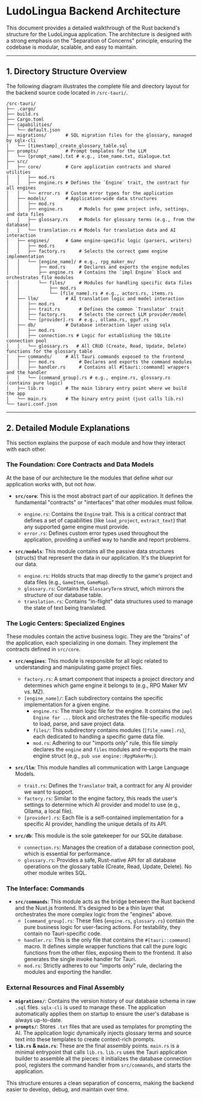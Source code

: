 # LudoLingua Backend Architecture

This document provides a detailed walkthrough of the Rust backend's structure for the LudoLingua application. The architecture is designed with a strong emphasis on the "Separation of Concerns" principle, ensuring the codebase is modular, scalable, and easy to maintain.

---

## 1. Directory Structure Overview

The following diagram illustrates the complete file and directory layout for the backend source code located in `/src-tauri/`.

```
/src-tauri/
├── .cargo/
├── build.rs
├── Cargo.toml
├── capabilities/
│   └── default.json
├── migrations/       # SQL migration files for the glossary, managed by sqlx-cli
│   └── [timestamp]_create_glossary_table.sql
├── prompts/          # Prompt templates for the LLM
│   └── [prompt_name].txt # e.g., item_name.txt, dialogue.txt
├── src/
│   ├── core/         # Core application contracts and shared utilities
│   │   ├── mod.rs
│   │   ├── engine.rs # Defines the `Engine` trait, the contract for all engines
│   │   └── error.rs  # Custom error types for the application
│   ├── models/       # Application-wide data structures
│   │   ├── mod.rs
│   │   ├── engine.rs      # Models for game project info, settings, and data files
│   │   ├── glossary.rs    # Models for glossary terms (e.g., from the database)
│   │   └── translation.rs # Models for translation data and AI interaction
│   ├── engines/      # Game engine-specific logic (parsers, writers)
│   │   ├── mod.rs
│   │   ├── factory.rs     # Selects the correct game engine implementation
│   │   └── [engine_name]/ # e.g., rpg_maker_mv/
│   │       ├── mod.rs     # Declares and exports the engine modules
│   │       ├── engine.rs  # Contains the `impl Engine` block and orchestrates file modules
│   │       └── files/     # Modules for handling specific data files
│   │           ├── mod.rs
│   │           └── [file_name].rs # e.g., actors.rs, items.rs
│   ├── llm/          # AI translation logic and model interaction
│   │   ├── mod.rs
│   │   ├── trait.rs       # Defines the common `Translator` trait
│   │   ├── factory.rs     # Selects the correct LLM provider/model
│   │   └── [provider].rs  # e.g., ollama.rs, gguf.rs
│   ├── db/           # Database interaction layer using sqlx
│   │   ├── mod.rs
│   │   ├── connection.rs # Logic for establishing the SQLite connection pool
│   │   └── glossary.rs   # All CRUD (Create, Read, Update, Delete) functions for the glossary table
│   ├── commands/     # All Tauri commands exposed to the frontend
│   │   ├── mod.rs         # Declares and exports the command modules
│   │   ├── handler.rs     # Contains all #[tauri::command] wrappers and the handler
│   │   └── [command_group].rs # e.g., engine.rs, glossary.rs (contains pure logic)
│   ├── lib.rs        # The main library entry point where we build the app
│   └── main.rs       # The binary entry point (just calls lib.rs)
└── tauri.conf.json
```

---

## 2. Detailed Module Explanations

This section explains the purpose of each module and how they interact with each other.

### The Foundation: Core Contracts and Data Models

At the base of our architecture lie the modules that define *what* our application works with, but not *how*.

*   **`src/core`**: This is the most abstract part of our application. It defines the fundamental "contracts" or "interfaces" that other modules must follow.
    *   `engine.rs`: Contains the `Engine` trait. This is a critical contract that defines a set of capabilities (like `load_project`, `extract_text`) that any supported game engine must provide.
    *   `error.rs`: Defines custom error types used throughout the application, providing a unified way to handle and report problems.

*   **`src/models`**: This module contains all the passive data structures (structs) that represent the data in our application. It's the blueprint for our data.
    *   `engine.rs`: Holds structs that map directly to the game's project and data files (e.g., `GameItem`, `GameMap`).
    *   `glossary.rs`: Contains the `GlossaryTerm` struct, which mirrors the structure of our database table.
    *   `translation.rs`: Contains "in-flight" data structures used to manage the state of text being translated.

### The Logic Centers: Specialized Engines

These modules contain the active business logic. They are the "brains" of the application, each specializing in one domain. They implement the contracts defined in `src/core`.

*   **`src/engines`**: This module is responsible for all logic related to understanding and manipulating game project files.
    *   `factory.rs`: A smart component that inspects a project directory and determines which game engine it belongs to (e.g., RPG Maker MV vs. MZ).
    *   `[engine_name]/`: Each subdirectory contains the specific implementation for a given engine.
        *   `engine.rs`: The main logic file for the engine. It contains the `impl Engine for ...` block and orchestrates the file-specific modules to load, parse, and save project data.
        *   `files/`: This subdirectory contains modules (`[file_name].rs`), each dedicated to handling a specific game data file.
        *   `mod.rs`: Adhering to our "imports only" rule, this file simply declares the `engine` and `files` modules and re-exports the main engine struct (e.g., `pub use engine::RpgMakerMv;`).

*   **`src/llm`**: This module handles all communication with Large Language Models.
    *   `trait.rs`: Defines the `Translator` trait, a contract for any AI provider we want to support.
    *   `factory.rs`: Similar to the engine factory, this reads the user's settings to determine which AI provider and model to use (e.g., Ollama, a local file).
    *   `[provider].rs`: Each file is a self-contained implementation for a specific AI provider, handling the unique details of its API.

*   **`src/db`**: This module is the sole gatekeeper for our SQLite database.
    *   `connection.rs`: Manages the creation of a database connection pool, which is essential for performance.
    *   `glossary.rs`: Provides a safe, Rust-native API for all database operations on the glossary table (Create, Read, Update, Delete). No other module writes SQL.

### The Interface: Commands

*   **`src/commands`**: This module acts as the bridge between the Rust backend and the Nuxt.js frontend. It's designed to be a thin layer that orchestrates the more complex logic from the "engines" above.
    *   `[command_group].rs`: These files (`engine.rs`, `glossary.rs`) contain the pure business logic for user-facing actions. For testability, they contain no Tauri-specific code.
    *   `handler.rs`: This is the only file that contains the `#[tauri::command]` macro. It defines simple wrapper functions that call the pure logic functions from the other files, exposing them to the frontend. It also generates the single invoke handler for Tauri.
    *   `mod.rs`: Strictly adheres to our "imports only" rule, declaring the modules and exporting the handler.

### External Resources and Final Assembly

*   **`migrations/`**: Contains the version history of our database schema in raw `.sql` files. `sqlx-cli` is used to manage these. The application automatically applies them on startup to ensure the user's database is always up-to-date.
*   **`prompts/`**: Stores `.txt` files that are used as templates for prompting the AI. The application logic dynamically injects glossary terms and source text into these templates to create context-rich prompts.
*   **`lib.rs` & `main.rs`**: These are the final assembly points. `main.rs` is a minimal entrypoint that calls `lib.rs`. `lib.rs` uses the Tauri application builder to assemble all the pieces: it initializes the database connection pool, registers the command handler from `src/commands`, and starts the application.

This structure ensures a clean separation of concerns, making the backend easier to develop, debug, and maintain over time. 